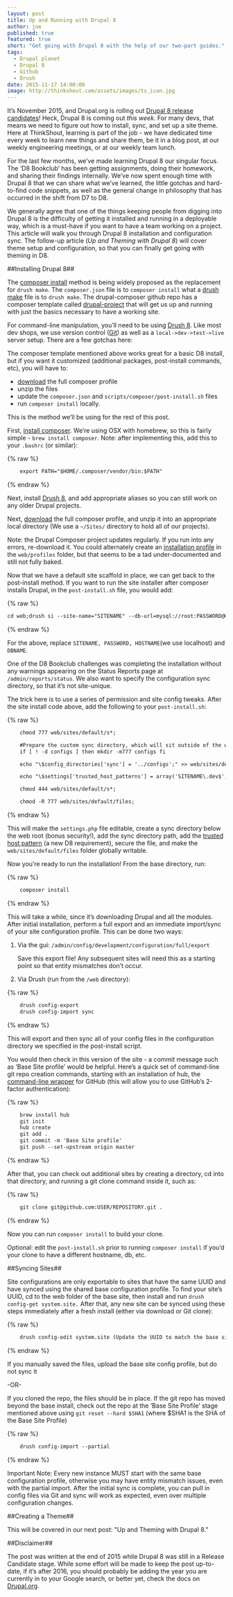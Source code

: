 ```yaml
---
layout: post
title: Up and Running with Drupal 8
author: joe
published: true
featured: true
short: "Get going with Drupal 8 with the help of our two-part guides."
tags:
  - Drupal planet
  - Drupal 8
  - Github
  - Drush
date: 2015-11-17 14:00:00
image: http://thinkshout.com/assets/images/ts_icon.jpg
---
```


It’s November 2015, and Drupal.org is rolling out [Drupal 8 release candidates](https://www.drupal.org/project/drupal)! Heck, Drupal 8 is coming out *this week*. For many devs, that means we need to figure out how to install, sync, and set up a site theme. Here at ThinkShout, learning is part of the job - we have dedicated time every week to learn new things and share them, be it in a blog post, at our weekly engineering meetings, or at our weekly team lunch. 

For the last few months, we’ve made learning Drupal 8 our singular focus. The ‘D8 Bookclub’ has been getting assignments, doing their homework, and sharing their findings internally. We’ve now spent enough time with Drupal 8 that we can share what we’ve learned, the little gotchas and hard-to-find code snippets, as well as the general change in philosophy that has occurred in the shift from D7 to D8. 

We generally agree that one of the things keeping people from digging into Drupal 8 is the difficulty of getting it installed and running in a deployable way, which is a must-have if you want to have a team working on a project. This article will walk you through Drupal 8 installation and configuration sync. The follow-up article (*Up and Theming with Drupal 8*) will cover theme setup and configuration, so that you can finally get going with theming in D8. 

##Installing Drupal 8##

The [composer install](https://github.com/drupal-composer/drupal-project) method is being widely proposed as the replacement for ```drush make```. The ```composer.json``` file is to ```composer install``` what a [drush make](http://www.drush.org/en/master/make/) file is to ```drush make```. The drupal-composer github repo has a composer template called [drupal-project](https://github.com/drupal-composer/drupal-project) that will get us up and running with just the basics necessary to have a working site.

For command-line manipulation, you’ll need to be using [Drush 8](https://www.lullabot.com/articles/switching-drush-versions). Like most dev shops, we use version control ([Git](http://xkcd.com/1597/)) as well as a ```local->dev->test->live``` server setup. There are a few gotchas here:

The composer template mentioned above works great for a basic D8 install, but if you want it customized (additional packages, post-install commands, etc), you will have to:

* [download](https://github.com/drupal-composer/drupal-project/archive/8.x.zip) the full composer profile 
* unzip the files
* update the ```composer.json``` and ```scripts/composer/post-install.sh``` files
* run ```composer install``` locally. 

This is the method we’ll be using for the rest of this post.

First, [install composer](https://getcomposer.org/doc/00-intro.md). We’re using OSX with homebrew, so this is fairly simple - ```brew install composer```. Note: after implementing this, add this to your ```.bashrc``` (or similar):

{% raw %}
```html
    export PATH="$HOME/.composer/vendor/bin:$PATH"
```
{% endraw %}

Next, install [Drush 8](https://www.lullabot.com/articles/switching-drush-versions), and add appropriate aliases so you can still work on any older Drupal projects. 

Next, [download](https://github.com/drupal-composer/drupal-project/archive/8.x.zip) the full composer profile, and unzip it into an appropriate local directory (We use a ```~/Sites/``` directory to hold all of our projects). 

Note: the Drupal Composer project updates regularly. If you run into any errors, re-download it. You could alternately create an [installation profile](https://www.drupal.org/node/2210443) in the ```web/profiles``` folder, but that seems to be a tad under-documented and still not fully baked. 

Now that we have a default site scaffold in place, we can get back to the post-install method. If you want to run the site installer after composer installs Drupal, in the ```post-install.sh``` file, you would add:

{% raw %}
```html
cd web;drush si --site-name="SITENAME" --db-url=mysql://root:PASSWORD@HOSTNAME/DBNAME -y;cd ../
```
{% endraw %}

For the above, replace ```SITENAME, PASSWORD, HOSTNAME```(we use localhost) and ```DBNAME```.

One of the D8 Bookclub challenges was completing the installation without any warnings appearing on the Status Reports page at ```/admin/reports/status```. We also want to specify the configuration sync directory, so that it’s not site-unique. 

The trick here is to use a series of permission and site config tweaks. After the site install code above, add the following to your ```post-install.sh```:

{% raw %}
```html
    chmod 777 web/sites/default/s*;

    #Prepare the custom sync directory, which will sit outside of the web root
    if [ ! -d configs ] then mkdir -m777 configs fi

    echo "\$config_directories['sync'] = '../configs';" >> web/sites/default/settings.php

    echo "\$settings['trusted_host_patterns'] = array('SITENAME\.dev$',);" >> web/sites/default/settings.php;

    chmod 444 web/sites/default/s*;

    chmod -R 777 web/sites/default/files;
```
{% endraw %}


This will make the ```settings.php``` file editable, create a sync directory below the web root (bonus security!), add the sync directory path, add the [trusted host pattern](https://api.drupal.org/api/drupal/core!lib!Drupal!Core!DrupalKernel.php/function/DrupalKernel%3A%3AsetupTrustedHosts/8) (a new D8 requirement), secure the file, and make the ```web/sites/default/files``` folder globally writable. 

Now you’re ready to run the installation! From the base directory, run: 

{% raw %}
```html
    composer install
```
{% endraw %}

This will take a while, since it’s downloading Drupal and all the modules. 
After initial installation, perform a full export and an immediate import/sync of your site configuration profile. This can be done two ways:

1. Via the gui: ```/admin/config/development/configuration/full/export```
    
    Save this export file! Any subsequent sites will need this as a starting point so that entity mismatches don’t occur.

2. Via Drush (run from the ```/web``` directory): 

{% raw %}
```html
    drush config-export
    drush config-import sync
```
{% endraw %}

This will export and then sync all of your config files in the configuration directory we specified in the post-install script.

You would then check in this version of the site - a commit message such as ‘Base Site profile’ would be helpful. Here’s a quick set of command-line git repo creation commands, starting with an installation of hub, the [command-line wrapper](https://hub.github.com/) for GitHub (this will allow you to use GitHub’s 2-factor authentication):

{% raw %}
```html
    brew install hub
    git init 
    hub create
    git add .
    git commit -m 'Base Site profile'
    git push --set-upstream origin master
```
{% endraw %}

After that, you can check out additional sites by creating a directory, cd into that directory, and running a git clone command inside it, such as: 

{% raw %}
```html
    git clone git@github.com:USER/REPOSITORY.git .
```
{% endraw %}

Now you can run ```composer install``` to build your clone. 

Optional: edit the ```post-install.sh``` prior to running ```composer install``` if you’d your clone to have a different hostname, db, etc. 

##Syncing Sites##

Site configurations are only exportable to sites that have the same UUID and have synced using the shared base configuration profile. To find your site’s UUID, cd to the web folder of the base site, then install and run ```drush config-get system.site.``` After that, any new site can be synced using these steps immediately after a fresh install (either via download or Git clone): 

{% raw %}
```html
    drush config-edit system.site (Update the UUID to match the base site)
```
{% endraw %}

If you manually saved the files, upload the base site config profile, but do not sync it


 -OR- 


If you cloned the repo, the files should be in place. If the git repo has moved beyond the base install, check out the repo at the ‘Base Site Profile’ stage mentioned above using ```git reset --hard $SHA1``` (where $SHA1 is the SHA of the Base Site Profile)

{% raw %}
```html
    drush config-import --partial
```
{% endraw %}

Important Note: Every new instance MUST start with the same base configuration profile, otherwise you may have entity mismatch issues, even with the partial import. After the initial sync is complete, you can pull in config files via Git and sync will work as expected, even over multiple configuration changes. 

##Creating a Theme##

This will be covered in our next post: "Up and Theming with Drupal 8." 

##Disclaimer##

The post was written at the end of 2015 while Drupal 8 was still in a Release Candidate stage. While some effort will be made to keep the post up-to-date, if it’s after 2016, you should probably be adding the year you are currently in to your Google search, or better yet, check the docs on [Drupal.org](https://www.drupal.org/drupal-8.0).  
